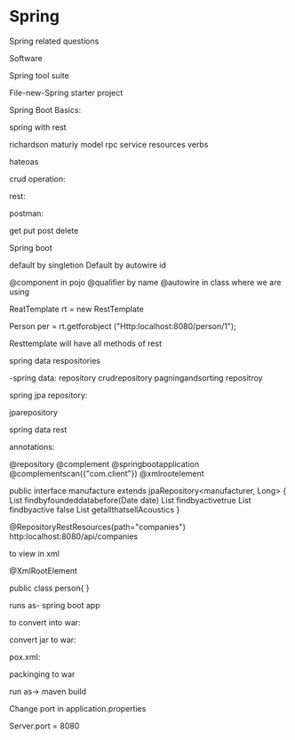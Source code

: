 # Spring
Spring related questions 

Software 

Spring tool suite 

File-new-Spring starter project 

Spring Boot Basics:

spring with rest

richardson maturiy model
rpc service
resources
verbs

hateoas

crud operation:

rest:

postman:

get
put
post
delete  

Spring boot 

default by singletion
Default by autowire id

@component in pojo
@qualifier by name
@autowire in class where we are using
 
ReatTemplate rt = new RestTemplate

Person per = rt.getforobject
        ("Http:localhost:8080/person/1");

Resttemplate will have all methods of rest

spring data respositories

-spring data:
repository
crudrepository
pagningandsorting repositroy

spring jpa repository:

jparepository

spring data rest 

annotations:

@repository
@complement
@springbootapplication
@complementscan({"com.client"})
@xmlrootelement

public interface manufacture extends jpaRepository<manufacturer, Long>
{
List<manufacture> findbyfoundeddatabefore(Date date)
List<manufacture> findbyactivetrue
List<manufacture> findbyactive false
List<manufacture> getallthatsellAcoustics
}

@RepositoryRestResources(path="companies")
http:localhost:8080/api/companies

to view in xml

@XmlRootElement

public class person{
}

runs as- spring boot app

to convert into war:



convert jar to war:

pox.xml:

packinging to war

run as-> maven build

Change port in application.properties

Server.port = 8080





